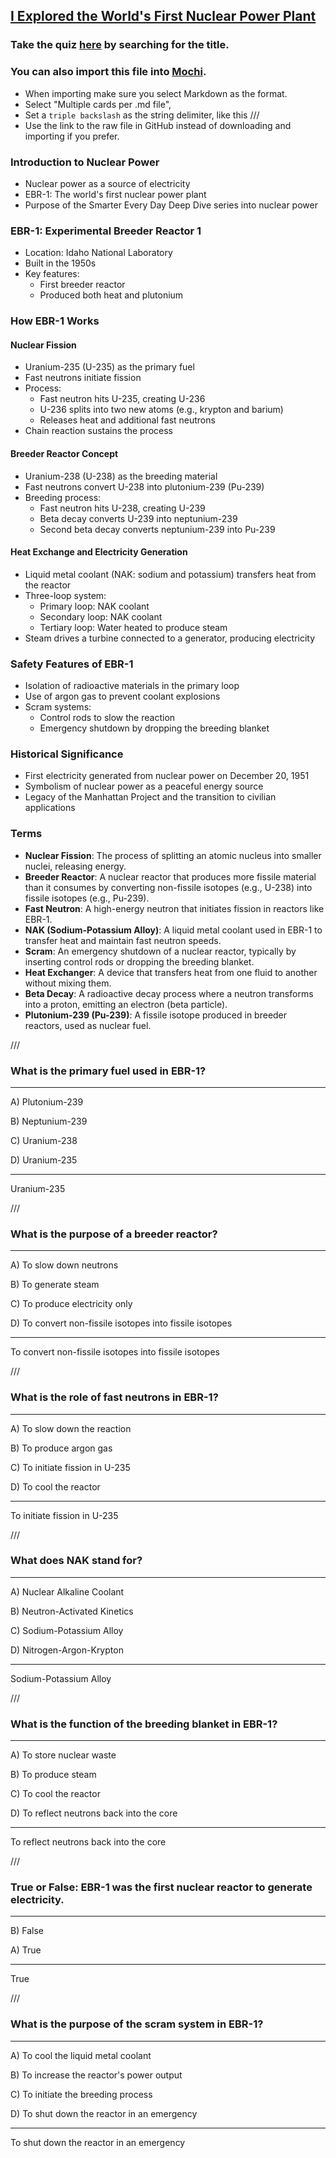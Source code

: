 ## [I Explored the World's First Nuclear Power Plant](https://www.youtube.com/watch?v=JVROsxtjoCw)

### Take the quiz [here](https://ethanpost.github.io/quizk.ing) by searching for the title.

### You can also import this file into [Mochi](https://mochi.cards/).
- When importing make sure you select Markdown as the format.
- Select "Multiple cards per .md file", 
- Set a ```triple backslash``` as the string delimiter, like this ///
- Use the link to the raw file in GitHub instead of downloading and importing if you prefer.

### Introduction to Nuclear Power
- Nuclear power as a source of electricity
- EBR-1: The world's first nuclear power plant
- Purpose of the Smarter Every Day Deep Dive series into nuclear power

### EBR-1: Experimental Breeder Reactor 1
- Location: Idaho National Laboratory
- Built in the 1950s
- Key features:
  - First breeder reactor
  - Produced both heat and plutonium

### How EBR-1 Works
#### Nuclear Fission
- Uranium-235 (U-235) as the primary fuel
- Fast neutrons initiate fission
- Process:
  - Fast neutron hits U-235, creating U-236
  - U-236 splits into two new atoms (e.g., krypton and barium)
  - Releases heat and additional fast neutrons
- Chain reaction sustains the process

#### Breeder Reactor Concept
- Uranium-238 (U-238) as the breeding material
- Fast neutrons convert U-238 into plutonium-239 (Pu-239)
- Breeding process:
  - Fast neutron hits U-238, creating U-239
  - Beta decay converts U-239 into neptunium-239
  - Second beta decay converts neptunium-239 into Pu-239

#### Heat Exchange and Electricity Generation
- Liquid metal coolant (NAK: sodium and potassium) transfers heat from the reactor
- Three-loop system:
  - Primary loop: NAK coolant
  - Secondary loop: NAK coolant
  - Tertiary loop: Water heated to produce steam
- Steam drives a turbine connected to a generator, producing electricity

### Safety Features of EBR-1
- Isolation of radioactive materials in the primary loop
- Use of argon gas to prevent coolant explosions
- Scram systems:
  - Control rods to slow the reaction
  - Emergency shutdown by dropping the breeding blanket

### Historical Significance
- First electricity generated from nuclear power on December 20, 1951
- Symbolism of nuclear power as a peaceful energy source
- Legacy of the Manhattan Project and the transition to civilian applications

### Terms
- **Nuclear Fission**: The process of splitting an atomic nucleus into smaller nuclei, releasing energy.
- **Breeder Reactor**: A nuclear reactor that produces more fissile material than it consumes by converting non-fissile isotopes (e.g., U-238) into fissile isotopes (e.g., Pu-239).
- **Fast Neutron**: A high-energy neutron that initiates fission in reactors like EBR-1.
- **NAK (Sodium-Potassium Alloy)**: A liquid metal coolant used in EBR-1 to transfer heat and maintain fast neutron speeds.
- **Scram**: An emergency shutdown of a nuclear reactor, typically by inserting control rods or dropping the breeding blanket.
- **Heat Exchanger**: A device that transfers heat from one fluid to another without mixing them.
- **Beta Decay**: A radioactive decay process where a neutron transforms into a proton, emitting an electron (beta particle).
- **Plutonium-239 (Pu-239)**: A fissile isotope produced in breeder reactors, used as nuclear fuel.

///

### What is the primary fuel used in EBR-1?

---

A) Plutonium-239

B) Neptunium-239

C) Uranium-238

D) Uranium-235

---

Uranium-235

///

### What is the purpose of a breeder reactor?  

---

A) To slow down neutrons

B) To generate steam

C) To produce electricity only

D) To convert non-fissile isotopes into fissile isotopes

---

To convert non-fissile isotopes into fissile isotopes

///

### What is the role of fast neutrons in EBR-1?  

---

A) To slow down the reaction

B) To produce argon gas

C) To initiate fission in U-235

D) To cool the reactor

---

To initiate fission in U-235

///

### What does NAK stand for?  

---

A) Nuclear Alkaline Coolant

B) Neutron-Activated Kinetics

C) Sodium-Potassium Alloy

D) Nitrogen-Argon-Krypton

---

Sodium-Potassium Alloy

///

### What is the function of the breeding blanket in EBR-1?  

---

A) To store nuclear waste

B) To produce steam

C) To cool the reactor

D) To reflect neutrons back into the core

---

To reflect neutrons back into the core

///

### True or False: EBR-1 was the first nuclear reactor to generate electricity.  

---

B) False

A) True

---

True

///

### What is the purpose of the scram system in EBR-1?  

---

A) To cool the liquid metal coolant

B) To increase the reactor's power output

C) To initiate the breeding process

D) To shut down the reactor in an emergency

---

To shut down the reactor in an emergency

